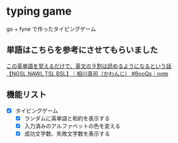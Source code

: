 # typing game

go + fyne で作ったタイピングゲーム

## 単語はこちらを参考にさせてもらいました

[この英単語を覚えるだけで、英文の９割は読めるようになるという話【NGSL,NAWL,TSL,BSL】｜相川真司（かわんじ） #BooQs｜note](https://note.com/kawanjin01/n/na861d9264699)


## 機能リスト
* [x] タイピングゲーム
    * [x] ランダムに英単語と和約を表示する
    * [x] 入力済みのアルファベットの色を変える
    * [x] 成功文字数、失敗文字数を表示する
